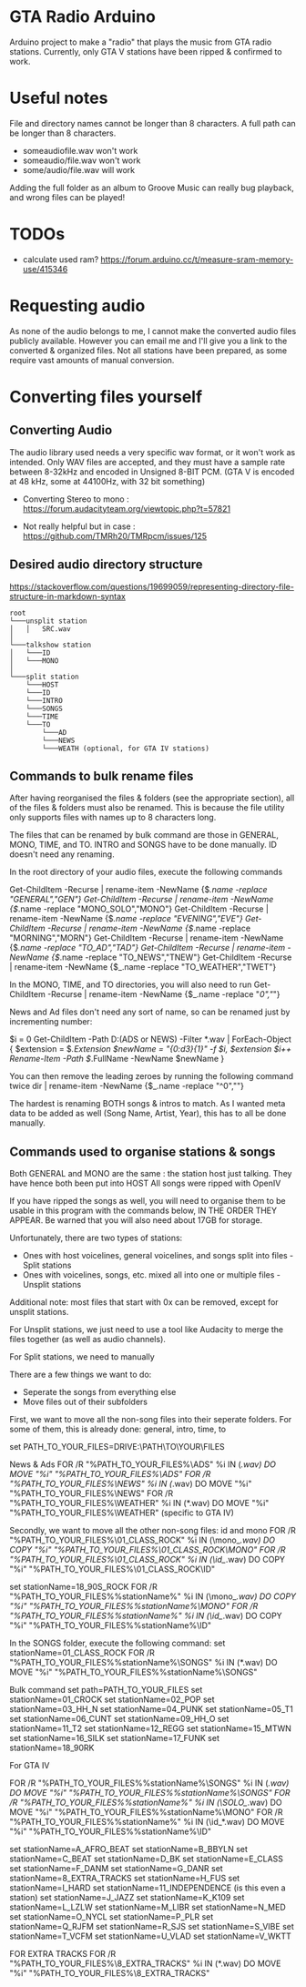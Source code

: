 # GTA Radio Arduino
Arduino project to make a "radio" that plays the music from GTA radio stations. Currently, only GTA V stations have been ripped & confirmed to work.

# Useful notes
File and directory names cannot be longer than 8 characters. A full path can be longer than 8 characters.

- someaudiofile.wav won't work
- someaudio/file.wav won't work
- some/audio/file.wav will work

Adding the full folder as an album to Groove Music can really bug playback, and wrong files can be played!

# TODOs
- calculate used ram? https://forum.arduino.cc/t/measure-sram-memory-use/415346

# Requesting audio
As none of the audio belongs to me, I cannot make the converted audio files publicly available. However you can email me and I'll give you a link to the converted & organized files. Not all stations have been prepared, as some require vast amounts of manual conversion.

# Converting files yourself
## Converting Audio
The audio library used needs a very specific wav format, or it won't work as intended. Only WAV files are accepted, and they must have a sample rate between 8-32kHz and encoded in Unsigned 8-BIT PCM. (GTA V is encoded at 48 kHz, some at 44100Hz, with 32 bit something)
- Converting Stereo to mono : https://forum.audacityteam.org/viewtopic.php?t=57821

- Not really helpful but in case : https://github.com/TMRh20/TMRpcm/issues/125

## Desired audio directory structure
https://stackoverflow.com/questions/19699059/representing-directory-file-structure-in-markdown-syntax
```
root
└───unsplit station
│   │   SRC.wav
│ 
└───talkshow station
│   └───ID
│   └───MONO
│
└───split station
    └───HOST
    └───ID
    └───INTRO
    └───SONGS
    └───TIME
    └───TO
        └───AD
        └───NEWS
        └───WEATH (optional, for GTA IV stations)
```
## Commands to bulk rename files
After having reorganised the files & folders (see the appropriate section), all of the files & folders must also be renamed. This is because the file utility only supports files with names up to 8 characters long.

The files that can be renamed by bulk command are those in GENERAL, MONO, TIME, and TO. INTRO and SONGS have to be done manually. ID doesn't need any renaming.

In the root directory of your audio files, execute the following commands

Get-ChildItem -Recurse | rename-item -NewName {$_.name -replace "GENERAL","GEN"}
Get-ChildItem -Recurse | rename-item -NewName {$_.name -replace "MONO_SOLO","MONO"}
Get-ChildItem -Recurse | rename-item -NewName {$_.name -replace "EVENING","EVE"}
Get-ChildItem -Recurse | rename-item -NewName {$_.name -replace "MORNING","MORN"}
Get-ChildItem -Recurse | rename-item -NewName {$_.name -replace "TO_AD","TAD"}
Get-ChildItem -Recurse | rename-item -NewName {$_.name -replace "TO_NEWS","TNEW"}
Get-ChildItem -Recurse | rename-item -NewName {$_.name -replace "TO_WEATHER","TWET"}

In the MONO, TIME, and TO directories, you will also need to run
Get-ChildItem -Recurse | rename-item -NewName {$_.name -replace "_0","_"}

News and Ad files don't need any sort of name, so can be renamed just by incrementing number:

$i = 0
Get-ChildItem -Path D:\(ADS or NEWS) -Filter *.wav |
ForEach-Object {
   $extension = $_.Extension
   $newName = "{0:d3}{1}" -f  $i, $extension
   $i++
   Rename-Item -Path $_.FullName -NewName $newName
}

You can then remove the leading zeroes by running the following command twice
dir | rename-item -NewName {$_.name -replace "^0",""}

The hardest is renaming BOTH songs & intros to match. As I wanted meta data to be added as well (Song Name, Artist, Year), this has to all be done manually.


## Commands used to organise stations & songs
Both GENERAL and MONO are the same : the station host just talking.
They have hence both been put into HOST
All songs were ripped with OpenIV

If you have ripped the songs as well, you will need to organise them to be usable in this program with the commands below, IN THE ORDER THEY APPEAR. Be warned that you will also need about 17GB for storage.

Unfortunately, there are two types of stations:
- Ones with host voicelines, general voicelines, and songs split into files     - Split stations
- Ones with voicelines, songs, etc. mixed all into one or multiple files        - Unsplit stations

Additional note: most files that start with 0x can be removed, except for unsplit stations.

For Unsplit stations, we just need to use a tool like Audacity to merge the files together (as well as audio channels).

For Split stations, we need to manually 

There are a few things we want to do: 
- Seperate the songs from everything else
- Move files out of their subfolders

First, we want to move all the non-song files into their seperate folders. For some of them, this is already done: general, intro, time, to

set PATH_TO_YOUR_FILES=DRIVE:\PATH\TO\YOUR\FILES

News & Ads
FOR /R "%PATH_TO_YOUR_FILES%\ADS" %i IN (*.wav) DO MOVE "%i" "%PATH_TO_YOUR_FILES%\ADS"
FOR /R "%PATH_TO_YOUR_FILES%\NEWS" %i IN (*.wav) DO MOVE "%i" "%PATH_TO_YOUR_FILES%\NEWS"
FOR /R "%PATH_TO_YOUR_FILES%\WEATHER" %i IN (*.wav) DO MOVE "%i" "%PATH_TO_YOUR_FILES%\WEATHER" (specific to GTA IV)

Secondly, we want to move all the other non-song files: id and mono
FOR /R "%PATH_TO_YOUR_FILES%\01_CLASS_ROCK" %i IN (\mono_*.wav) DO COPY "%i" "%PATH_TO_YOUR_FILES%\01_CLASS_ROCK\MONO"
FOR /R "%PATH_TO_YOUR_FILES%\01_CLASS_ROCK" %i IN (\id_*.wav) DO COPY "%i" "%PATH_TO_YOUR_FILES%\01_CLASS_ROCK\ID"

set stationName=18_90S_ROCK
FOR /R "%PATH_TO_YOUR_FILES%\%stationName%" %i IN (\mono_*.wav) DO COPY "%i" "%PATH_TO_YOUR_FILES%\%stationName%\MONO"
FOR /R "%PATH_TO_YOUR_FILES%\%stationName%" %i IN (\id_*.wav) DO COPY "%i" "%PATH_TO_YOUR_FILES%\%stationName%\ID"

In the SONGS folder, execute the following command:
set stationName=01_CLASS_ROCK
FOR /R "%PATH_TO_YOUR_FILES%\%stationName%\SONGS" %i IN (*.wav) DO MOVE "%i" "%PATH_TO_YOUR_FILES%\%stationName%\SONGS"

Bulk command
set path=PATH_TO_YOUR_FILES
set stationName=01_CROCK
set stationName=02_POP
set stationName=03_HH_N
set stationName=04_PUNK
set stationName=05_T1
set stationName=06_CUNT
set stationName=09_HH_O
set stationName=11_T2
set stationName=12_REGG
set stationName=15_MTWN
set stationName=16_SILK
set stationName=17_FUNK
set stationName=18_90RK

For GTA IV

FOR /R "%PATH_TO_YOUR_FILES%\%stationName%\SONGS" %i IN (*.wav) DO MOVE "%i" "%PATH_TO_YOUR_FILES%\%stationName%\SONGS"
FOR /R "%PATH_TO_YOUR_FILES%\%stationName%" %i IN (\SOLO_*.wav) DO MOVE "%i" "%PATH_TO_YOUR_FILES%\%stationName%\MONO"
FOR /R "%PATH_TO_YOUR_FILES%\%stationName%" %i IN (\id_*.wav) DO MOVE "%i" "%PATH_TO_YOUR_FILES%\%stationName%\ID"

set stationName=A_AFRO_BEAT
set stationName=B_BBYLN
set stationName=C_BEAT
set stationName=D_BK
set stationName=E_CLASS
set stationName=F_DANM
set stationName=G_DANR
set stationName=8_EXTRA_TRACKS
set stationName=H_FUS
set stationName=I_HARD
set stationName=11_INDEPENDENCE (is this even a station)
set stationName=J_JAZZ
set stationName=K_K109
set stationName=L_LZLW
set stationName=M_LIBR
set stationName=N_MED
set stationName=O_NYCL
set stationName=P_PLR
set stationName=Q_RJFM
set stationName=R_SJS
set stationName=S_VIBE
set stationName=T_VCFM
set stationName=U_VLAD
set stationName=V_WKTT

FOR EXTRA TRACKS
FOR /R "%PATH_TO_YOUR_FILES%\8_EXTRA_TRACKS" %i IN (*.wav) DO MOVE "%i" "%PATH_TO_YOUR_FILES%\8_EXTRA_TRACKS"